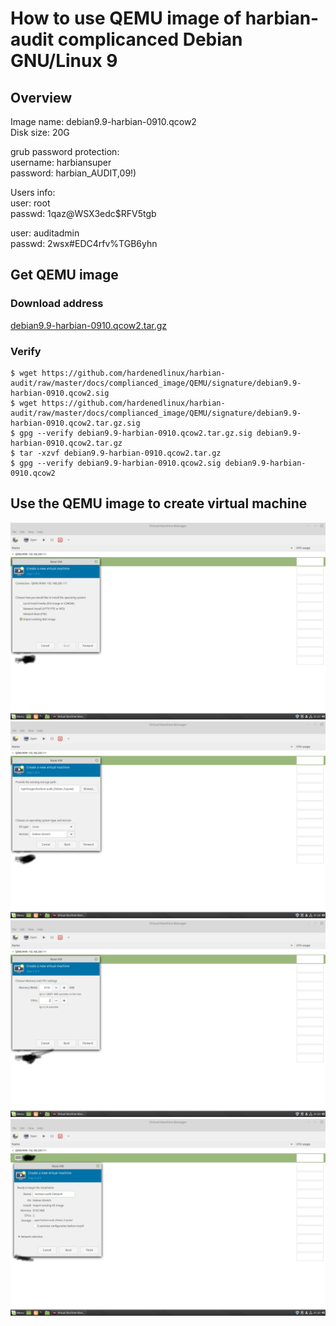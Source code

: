 # How to use QEMU image of harbian-audit complicanced Debian GNU/Linux 9 

## Overview 
Image name: debian9.9-harbian-0910.qcow2  
Disk size: 20G 

grub password protection:   
username: harbiansuper  
password: harbian_AUDIT,09!)  

Users info:   
user: root  
passwd: 1qaz@WSX3edc$RFV5tgb     

user: auditadmin   
passwd: 2wsx#EDC4rfv%TGB6yhn   

## Get QEMU image   

### Download address  
[debian9.9-harbian-0910.qcow2.tar.gz](https://drive.google.com/file/d/1HwaHF94AJx-95HeIVi4cUFA5aiQ_diz2/view?usp=sharing)       

### Verify  
```
$ wget https://github.com/hardenedlinux/harbian-audit/raw/master/docs/complianced_image/QEMU/signature/debian9.9-harbian-0910.qcow2.sig  
$ wget https://github.com/hardenedlinux/harbian-audit/raw/master/docs/complianced_image/QEMU/signature/debian9.9-harbian-0910.qcow2.tar.gz.sig 
$ gpg --verify debian9.9-harbian-0910.qcow2.tar.gz.sig debian9.9-harbian-0910.qcow2.tar.gz
$ tar -xzvf debian9.9-harbian-0910.qcow2.tar.gz   
$ gpg --verify debian9.9-harbian-0910.qcow2.sig debian9.9-harbian-0910.qcow2  
```

## Use the QEMU image to create virtual machine  

![1](./picture/import-image_01.png)  
![2](./picture/import-image_02.png)  
![3](./picture/import-image_03.png)  
![4](./picture/import-image_04.png)  


